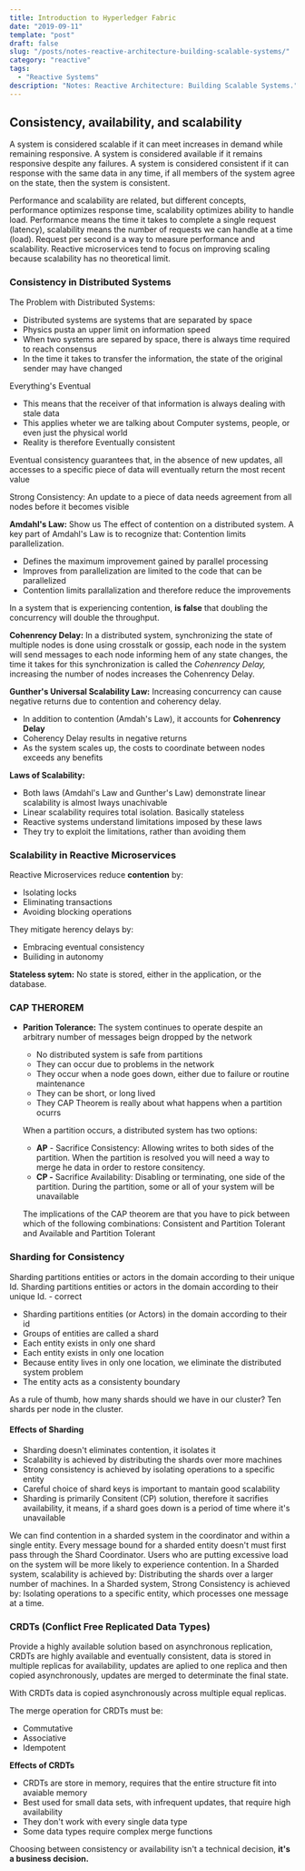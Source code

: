 ```yaml
---
title: Introduction to Hyperledger Fabric
date: "2019-09-11"
template: "post"
draft: false
slug: "/posts/notes-reactive-architecture-building-scalable-systems/"
category: "reactive"
tags:
  - "Reactive Systems"
description: "Notes: Reactive Architecture: Building Scalable Systems."
---
```


## Consistency, availability, and scalability

A system is considered scalable if it can meet increases in demand while remaining responsive. A system is considered available if it remains responsive despite any failures. A system is considered consistent if it can response with the same data in any time, if all members of the system agree on the state, then the system is consistent.

Performance and scalability are related, but different concepts, performance optimizes response time, scalability optimizes ability to handle load. Performance means the time it takes to complete a single request (latency), scalability means the number of requests we can handle at a time (load). Request per second is a way to measure performance and scalability. Reactive microservices tend to focus on improving scaling because scalability has no theoretical limit.

### Consistency in Distributed Systems

The Problem with Distributed Systems:

- Distributed systems are systems that are separated by space
- Physics pusta an upper limit on information speed
- When two systems are separed by space, there is always time required to reach consensus
- In the time it takes to transfer the information, the state of the original sender may have changed

Everything's Eventual

- This means that the receiver of that information is always dealing with stale data
- This applies wheter we are talking about Computer systems, people, or even just the physical world
- Reality is therefore Eventually consistent

Eventual consistency guarantees that, in the absence of new updates, all accesses to a specific piece of data will eventually return the most recent value

Strong Consistency: An update to a piece of data needs agreement from all nodes before it becomes visible

**Amdahl's Law:** Show us The effect of contention on a distributed system. A key part of Amdahl's Law is to recognize that: Contention limits parallelization.

- Defines the maximum improvement gained by parallel processing
- Improves from parallelization are limited to the code that can be parallelized
- Contention limits parallalization and therefore reduce the improvements

In a system that is experiencing contention, **is false** that doubling the concurrency will double the throughput.

**Cohenrency Delay:** In a distributed system, synchronizing the state of multiple nodes is done using crosstalk or gossip, each node in the system will send messages to each node informing hem of any state changes, the time it takes for this synchronization is called the *Cohenrency Delay,* increasing the number of nodes increases the Cohenrency Delay.

**Gunther's Universal Scalability Law:** Increasing concurrency can cause negative returns due to contention and coherency delay.

- In addition to contention (Amdah's Law), it accounts for **Cohenrency Delay**
- Coherency Delay results in negative returns
- As the system scales up, the costs to coordinate between nodes exceeds any benefits

**Laws of Scalability:**

- Both laws (Amdahl's Law and Gunther's Law) demonstrate linear scalability is almost lways unachivable
- Linear scalability requires total isolation. Basically stateless
- Reactive systems understand limitations imposed by these laws
- They try to exploit the limitations, rather than avoiding them

### Scalability in Reactive Microservices

Reactive Microservices reduce **contention** by:

- Isolating locks
- Eliminating transactions
- Avoiding blocking operations

They mitigate herency delays by:

- Embracing eventual consistency
- Builiding in autonomy

**Stateless sytem:** No state is stored, either in the application, or the database.

### CAP THEROREM

- **Parition Tolerance:** The system continues to operate despite an arbitrary number of messages beign dropped by the network
    - No distributed system is safe from partitions
    - They can occur due to problems in the network
    - They occur when a node goes down, either due to failure or routine maintenance
    - They can be short, or long lived
    - They CAP Theorem is really about what happens when a partition ocurrs

    When a partition occurs, a distributed system has two options:

    - **AP** - Sacrifice Consistency: Allowing writes to both sides of the partition. When the partition is resolved you will need a way to merge he data in order to restore consitency.
    - **CP -** Sacrifice Availability: Disabling or terminating, one side of the partition. During the partition, some or all of your system will be unavailable

    The implications of the CAP theorem are that you have to pick between which of the following combinations: Consistent and Partition Tolerant and Available and Partition Tolerant

### Sharding for Consistency

Sharding partitions entities or actors in the domain according to their unique Id. Sharding partitions entities or actors in the domain according to their unique Id. - correct

- Sharding partitions entities (or Actors) in the domain according to their id
- Groups of entities are called a shard
- Each entity exists in only one shard
- Each entity exists in only one location
- Because entity lives in only one location, we eliminate the distributed system problem
- The entity acts as a consistenty boundary

As a rule of thumb, how many shards should we have in our cluster? Ten shards per node in the cluster.

#### Effects of Sharding

- Sharding doesn't eliminates contention, it isolates it
- Scalability is achieved by distributing the shards over more machines
- Strong consistency is achieved by isolating operations to a specific entity
- Careful choice of shard keys is important to mantain good scalability
- Sharding is primarily Consitent (CP) solution, therefore it sacrifies availability, it means, if a shard goes down is a period of time where it's unavailable

We can find contention in a sharded system in the coordinator and within a single entity. Every message bound for a sharded entity doesn't must first pass through the Shard Coordinator.
Users who are putting excessive load on the system will be more likely to experience contention. In a Sharded system, scalability is achieved by: Distributing the shards over a larger number of machines. In a Sharded system, Strong Consistency is achieved by: Isolating operations to a specific entity, which processes one message at a time.

### CRDTs (Conflict Free Replicated Data Types)

Provide a highly available solution based on asynchronous replication, CRDTs are highly available and eventually consistent, data is stored in multiple replicas for availability, updates are aplied to one replica and then copied asynchronously, updates are merged to determinate the final state.

With CRDTs data is copied asynchronously across multiple equal replicas.

The merge operation for CRDTs must be:

- Commutative
- Associative
- Idempotent

**Effects of CRDTs**

- CRDTs are store in memory, requires that the entire structure fit into avaiable memory
- Best used for small data sets, with infrequent updates, that require high availability
- They don't work with every single data type
- Some data types require complex merge functions

Choosing between consistency or availability isn't a technical decision, **it's a business decision.**

